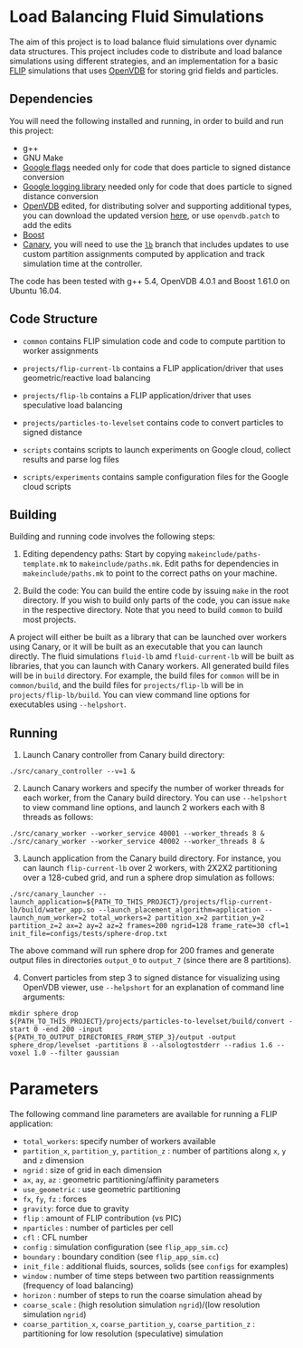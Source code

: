 # Load Balancing Fluid Simulations

The aim of this project is to load balance fluid simulations over dynamic data
structures. This project includes code to distribute and load balance
simulations using different strategies, and an implementation for a basic
[FLIP](https://dl.acm.org/citation.cfm?id=1073298) simulations that uses
[OpenVDB](http://www.openvdb.org/) for storing grid fields and particles.


## Dependencies

You will need the following installed and running, in order to build and run
this project:
- g++
- GNU Make
- [Google flags](https://gflags.github.io/gflags/) needed only for code that
  does particle to signed distance conversion
- [Google logging library](https://github.com/google/glog) needed only for code
  that does particle to signed distance conversion
- [OpenVDB](http://www.openvdb.org/) edited, for distributing solver and
   supporting additional types, you can download the updated version
   [here](https://github.com/schinmayee/openvdb), or use `openvdb.patch` to
   add the edits
- [Boost](https://www.boost.org/)
- [Canary](https://github.com/quhang/canary), you will need to use the
  [`lb`](https://github.com/quhang/canary/tree/lb)
  branch that includes updates to use custom partition assignments computed by
  application and track simulation time at the controller.

The code has been tested with g++ 5.4, OpenVDB 4.0.1 and Boost 1.61.0 on
Ubuntu 16.04.


## Code Structure

* `common` contains FLIP simulation code and code to compute partition to
worker assignments

* `projects/flip-current-lb` contains a FLIP application/driver that uses
geometric/reactive load balancing

* `projects/flip-lb` contains a FLIP application/driver that uses
speculative load balancing

* `projects/particles-to-levelset` contains code to convert particles to
signed distance

* `scripts` contains scripts to launch experiments on Google cloud, collect
results and parse log files

* `scripts/experiments` contains sample configuration files for the Google
cloud scripts


## Building

Building and running code involves the following steps:

1. Editing dependency paths:
Start by copying `makeinclude/paths-template.mk` to `makeinclude/paths.mk`.
Edit paths for dependencies in `makeinclude/paths.mk` to point to the correct
paths on your machine.

2. Build the code:
You can build the entire code by issuing `make` in the root directory.
If you wish to build only parts of the code, you can issue `make` in the
respective directory. Note that you need to build `common` to build most
projects.

A project will either be built as a library that can be launched over workers
using Canary, or it will be built as an executable that you can launch directly.
The fluid simulations `fluid-lb` amd `fluid-current-lb` will be built as
libraries, that you can launch with Canary workers.
All generated build files will be in `build` directory. For example, the build
files for `common` will be in `common/build`, and the build files for
`projects/flip-lb` will be in `projects/flip-lb/build`.
You can view command line options for executables using `--helpshort`.


## Running

1. Launch Canary controller from Canary build directory:
```
./src/canary_controller --v=1 &
```

2. Launch Canary workers and specify the number of worker threads for each
worker, from the Canary build directory.
You can use `--helpshort` to view command line options, and launch 2 workers
each with 8 threads as follows:
```
./src/canary_worker --worker_service 40001 --worker_threads 8 &
./src/canary_worker --worker_service 40002 --worker_threads 8 &
```

3. Launch application from the Canary build directory.
For instance, you can launch `flip-current-lb` over 2 workers, with 2X2X2
partitioning over a 128-cubed grid, and run a sphere drop simulation as follows:
```
./src/canary_launcher --launch_application=${PATH_TO_THIS_PROJECT}/projects/flip-current-lb/build/water_app.so --launch_placement_algorithm=application --launch_num_worker=2 total_workers=2 partition_x=2 partition_y=2 partition_z=2 ax=2 ay=2 az=2 frames=200 ngrid=128 frame_rate=30 cfl=1 init_file=configs/tests/sphere-drop.txt
```
The above command will run sphere drop for 200 frames and generate output files
in directories `output_0` to `output_7` (since there are 8 partitions).

4. Convert particles from step 3 to signed distance for visualizing using
OpenVDB viewer, use `--helpshort` for an explanation of command line arguments:
```
mkdir sphere_drop
${PATH_TO_THIS_PROJECT}/projects/particles-to-levelset/build/convert -start 0 -end 200 -input ${PATH_TO_OUTPUT_DIRECTORIES_FROM_STEP_3}/output -output sphere_drop/levelset -partitions 8 --alsologtostderr --radius 1.6 --voxel 1.0 --filter gaussian
```

# Parameters

The following command line parameters are available for running a FLIP application:
* `total_workers`: specify number of workers available
* `partition_x`, `partition_y`, `partition_z` : number of partitions along `x`, `y` and `z` dimension
* `ngrid` : size of grid in each dimension
* `ax`, `ay`, `az` : geometric partitioning/affinity parameters
* `use_geometric` : use geometric partitioning
* `fx`, `fy`, `fz` : forces
* `gravity`: force due to gravity
* `flip` : amount of FLIP contribution (vs PIC)
* `nparticles` : number of particles per cell
* `cfl` : CFL number
* `config` : simulation configuration (see `flip_app_sim.cc`)
* `boundary` : boundary condition (see `flip_app_sim.cc`)
* `init_file` : additional fluids, sources, solids (see `configs` for examples)
* `window` : number of time steps between two partition reassignments (frequency of load balancing)
* `horizon` : number of steps to run the coarse simulation ahead by
* `coarse_scale` : (high resolution simulation `ngrid`)/(low resolution simulation `ngrid`)
* `coarse_partition_x`, `coarse_partition_y`, `coarse_partition_z` : partitioning for low resolution (speculative) simulation
